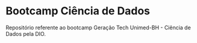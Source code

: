 # Bootcamp Ciência de Dados
Repositório referente ao bootcamp Geração Tech Unimed-BH - Ciência de Dados pela DIO.
